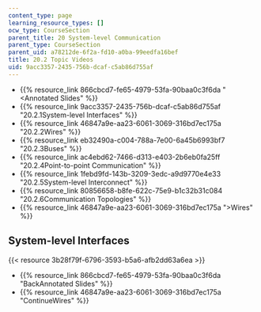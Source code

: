 ```yaml
---
content_type: page
learning_resource_types: []
ocw_type: CourseSection
parent_title: 20 System-level Communication
parent_type: CourseSection
parent_uid: a78212de-6f2a-fd10-a0ba-99eedfa16bef
title: 20.2 Topic Videos
uid: 9acc3357-2435-756b-dcaf-c5ab86d755af
---
```


*   {{% resource_link 866cbcd7-fe65-4979-53fa-90baa0c3f6da "\<Annotated Slides" %}}
*   {{% resource_link 9acc3357-2435-756b-dcaf-c5ab86d755af "20.2.1System-level Interfaces" %}}
*   {{% resource_link 46847a9e-aa23-6061-3069-316bd7ec175a "20.2.2Wires" %}}
*   {{% resource_link eb32490a-c004-788a-7e00-6a45b6993bf7 "20.2.3Buses" %}}
*   {{% resource_link ac4ebd62-7466-d313-e403-2b6eb0fa25ff "20.2.4Point-to-point Communication" %}}
*   {{% resource_link 1febd9fd-143b-3209-3edc-a9d9770e4e33 "20.2.5System-level Interconnect" %}}
*   {{% resource_link 80856658-b8fe-622c-75e9-b1c32b31c084 "20.2.6Communication Topologies" %}}
*   {{% resource_link 46847a9e-aa23-6061-3069-316bd7ec175a "\>Wires" %}}

System-level Interfaces
-----------------------

{{< resource 3b28f79f-6796-3593-b5a6-afb2dd63a6ea >}}

*   {{% resource_link 866cbcd7-fe65-4979-53fa-90baa0c3f6da "BackAnnotated Slides" %}}
*   {{% resource_link 46847a9e-aa23-6061-3069-316bd7ec175a "ContinueWires" %}}